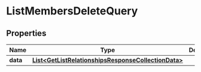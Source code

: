 # ListMembersDeleteQuery

## Properties
Name | Type | Description | Notes
------------ | ------------- | ------------- | -------------
**data** | [**List&lt;GetListRelationshipsResponseCollectionData&gt;**](GetListRelationshipsResponseCollectionData.md) |  | 
